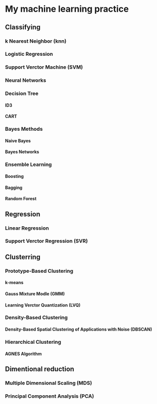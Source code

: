 # My machine learning practice

## Classifying
### k Nearest Neighbor (knn)
### Logistic Regression

### Support Verctor Machine (SVM)

### Neural Networks

### Decision Tree
#### ID3
#### CART

### Bayes Methods
#### Naive Bayes
#### Bayes Networks

### Ensemble Learning
#### Boosting
#### Bagging
#### Random Forest



## Regression
### Linear Regression

### Support Verctor Regression (SVR)


## Clusterring
### Prototype-Based Clustering
#### k-means
#### Gauss Mixture Modle (GMM)
#### Learning Verctor Quantization (LVQ)

### Density-Based Clustering
#### Density-Based Spatial Clustering of Applications with Noise (DBSCAN)

### Hierarchical Clustering
#### AGNES Algorithm



## Dimentional reduction
### Multiple Dimensional Scaling (MDS)

### Principal Component Analysis (PCA)

